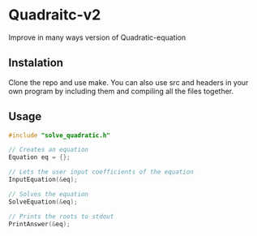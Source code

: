 # Quadraitc-v2
Improve in many ways version of Quadratic-equation

## Instalation

Clone the repo and use make. You can also use src and headers in your own program by including them and compiling all the files together.

## Usage

```c++
#include "solve_quadratic.h"

// Creates an equation
Equation eq = {};

// Lets the user input coefficients of the equation
InputEquation(&eq);

// Solves the equation
SolveEquation(&eq);

// Prints the roots to stdout
PrintAnswer(&eq);
```
